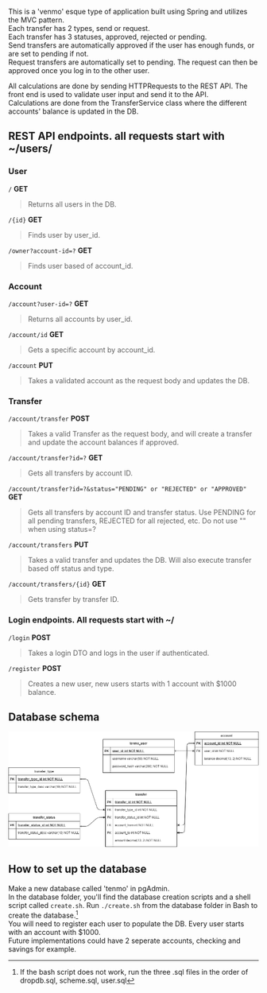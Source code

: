 This is a 'venmo' esque type of application built using Spring and utilizes the MVC pattern.\
Each transfer has 2 types, send or request.\
Each transfer has 3 statuses, approved, rejected or pending.\
Send transfers are automatically approved if the user has enough funds, or are set to pending if not.\
Request transfers are automatically set to pending. The request can then be approved once you log in to the other user.

All calculations are done by sending HTTPRequests to the REST API. The front end is used to validate user input and send it to the API.\
Calculations are done from the TransferService class where the different accounts' balance is updated in the DB.

## REST API endpoints. all requests start with ~/users/

### User
`/` **GET**
> Returns all users in the DB.

`/{id}` **GET**
> Finds user by user_id.

`/owner?account-id=?` **GET**
> Finds user based of account_id.

### Account
`/account?user-id=?` **GET**
> Returns all accounts by user_id.

`/account/id` **GET**
> Gets a specific account by account_id.

`/account` **PUT**
> Takes a validated account as the request body and updates the DB.

### Transfer
`/account/transfer` **POST**
> Takes a valid Transfer as the request body, and will create a transfer and update the account balances if approved.

`/account/transfer?id=?` **GET**
> Gets all transfers by account ID.

`/account/transfer?id=?&status="PENDING" or "REJECTED" or "APPROVED"` **GET**
> Gets all transfers by account ID and transfer status. Use PENDING for all pending transfers, REJECTED for all rejected, etc. Do not use "" when using status=?

`/account/transfers` **PUT**
> Takes a valid transfer and updates the DB. Will also execute transfer based off status and type.

`/account/transfers/{id}` **GET**
> Gets transfer by transfer ID.

### Login endpoints. All requests start with ~/
`/login` **POST**
> Takes a login DTO and logs in the user if authenticated.

`/register` **POST**
> Creates a new user, new users starts with 1 account with $1000 balance.

## Database schema

![Database schema](./img/Tenmo_erd.png)

## How to set up the database

Make a new database called 'tenmo' in pgAdmin.\
In the database folder, you'll find the database creation scripts and a shell script called `create.sh`. Run `./create.sh` from the database folder in Bash to create the database.[^1]\
You will need to register each user to populate the DB. Every user starts with an account with $1000.\
Future implementations could have 2 seperate accounts, checking and savings for example.

[^1]: If the bash script does not work, run the three .sql files in the order of dropdb.sql, scheme.sql, user.sql